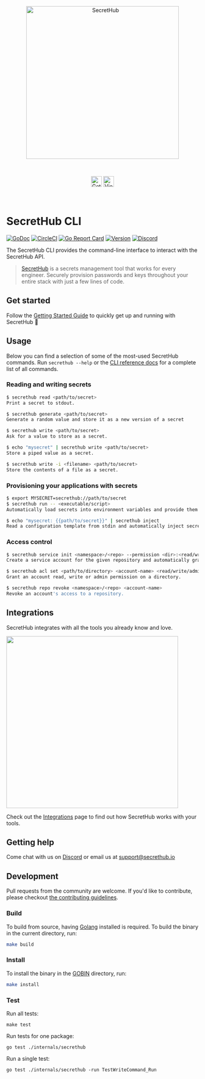 <p align="center">
  <img src="https://secrethub.io/img/github-banner.png?v4" alt="SecretHub" width="400">
</p>
<br/>

<p align="center">
  <a href="https://secrethub.io/docs/start/getting-started/"><img alt="Get Started" src="https://secrethub.io/img/buttons/github/get-started.png?v1" height="28" /></a>
  <a href="https://secrethub.io/docs/reference/cli/"><img alt="View Docs" src="https://secrethub.io/img/buttons/github/view-docs.png?v2" height="28" /></a>
</p>
<br/>

# SecretHub CLI

[![GoDoc](https://godoc.org/github.com/secrethub/secrethub-cli?status.svg)][godoc]
[![CircleCI](https://circleci.com/gh/secrethub/secrethub-cli.svg?style=shield)][circle-ci]
[![Go Report Card](https://goreportcard.com/badge/github.com/secrethub/secrethub-cli)][goreportcard]
[![Version](https://img.shields.io/github/release/secrethub/secrethub-cli.svg)][latest-version]
[![Discord](https://img.shields.io/badge/chat-on%20discord-7289da.svg?logo=discord)][discord]

The SecretHub CLI provides the command-line interface to interact with the SecretHub API.

> [SecretHub][secrethub] is a secrets management tool that works for every engineer. Securely provision passwords and keys throughout your entire stack with just a few lines of code.

## Get started

Follow the [Getting Started Guide][getting-started] to quickly get up and running with SecretHub :rocket:

## Usage

Below you can find a selection of some of the most-used SecretHub commands. Run `secrethub --help` or the [CLI reference docs][cli-reference-docs] for a complete list of all commands.

### Reading and writing secrets
```sh
$ secrethub read <path/to/secret>
Print a secret to stdout.

$ secrethub generate <path/to/secret>
Generate a random value and store it as a new version of a secret

$ secrethub write <path/to/secret>
Ask for a value to store as a secret.

$ echo "mysecret" | secrethub write <path/to/secret>
Store a piped value as a secret.

$ secrethub write -i <filename> <path/to/secret>
Store the contents of a file as a secret.
```

### Provisioning your applications with secrets
```sh
$ export MYSECRET=secrethub://path/to/secret
$ secrethub run -- <executable/script>
Automatically load secrets into environment variables and provide them to the wrapped executable or script.

$ echo "mysecret: {{path/to/secret}}" | secrethub inject
Read a configuration template from stdin and automatically inject secrets into it.
```

### Access control
```sh
$ secrethub service init <namespace>/<repo> --permission <dir>:<read/write/admin>
Create a service account for the given repository and automatically grant read, write or admin permission on the given directory.

$ secrethub acl set <path/to/directory> <account-name> <read/write/admin>
Grant an account read, write or admin permission on a directory.

$ secrethub repo revoke <namespace>/<repo> <account-name>
Revoke an account's access to a repository.
```

## Integrations

SecretHub integrates with all the tools you already know and love.

<p align="left">
  <img src="https://secrethub.io/img/features/integrations.png" width="450px" />
</p>

Check out the [Integrations](integrations) page to find out how SecretHub works with your tools.

## Getting help

Come chat with us on [Discord][discord] or email us at [support@secrethub.io](mailto:support@secrethub.io)

## Development

Pull requests from the community are welcome.
If you'd like to contribute, please checkout [the contributing guidelines](./CONTRIBUTING.md).

### Build

To build from source, having [Golang](https://golang.org) installed is required.
To build the binary in the current directory, run:

```sh
make build
```

### Install

To install the binary in the [GOBIN](https://golang.org/cmd/go/#hdr-GOPATH_environment_variable) directory, run:

```sh
make install
```

### Test

Run all tests:

    make test

Run tests for one package:

    go test ./internals/secrethub

Run a single test:

    go test ./internals/secrethub -run TestWriteCommand_Run



[secrethub]: https://secrethub.io/
[getting-started]: https://secrethub.io/docs/getting-started/
[cli-reference-docs]: https://secrethub.io/docs/reference/cli/
[integrations]: https://secrethub.io/integrations/
[releases]: https://github.com/secrethub/secrethub-cli/releases
[latest-version]: https://github.com/secrethub/secrethub-cli/releases/latest
[godoc]: http://godoc.org/github.com/secrethub/secrethub-cli
[goreportcard]: https://goreportcard.com/report/github.com/secrethub/secrethub-cli
[circle-ci]: https://circleci.com/gh/secrethub/secrethub-cli
[discord]: https://discord.gg/gyQXAFU
